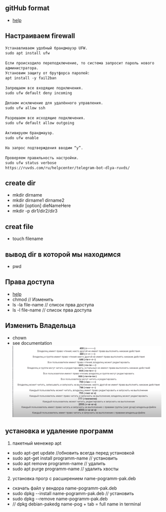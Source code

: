 ## gitHub format
 * [help]( https://docs.github.com/en/get-started/writing-on-github/getting-started-with-writing-and-formatting-on-github/basic-writing-and-formatting-syntax)

## Настраиваем firewall
```
Устанавливаем удобный брандмауэр UFW.
sudo apt install ufw

Если происходило переподключение, то система запросит пароль нового администратора.
Установим защиту от брутфорса паролей:
apt install -y fail2ban

Запрещаем все входящие подключения.
sudo ufw default deny incoming

Делаем исключение для удалённого управления.
sudo ufw allow ssh

Разрешаем все исходящие подключения.
sudo ufw default allow outgoing

Активируем брандмауэр.
sudo ufw enable

На запрос подтверждения вводим “y”.

Проверяем правильность настройки.
sudo ufw status verbose
https://ruvds.com/ru/helpcenter/telegram-bot-dlya-ruvds/

```
## create dir
 - mkdir dirname
 - mkdir dirname1 dirname2
 - mkdir [option] dieNameHere
 - mkdir -p dir1/dir2/dir3

## creat file
 - touch filename

## вывод dir в которой мы находимся
 - pwd

##  Права доступа
 - [help](https://www.linuxrsp.ru/artic/art2.html)
 - chmod   // Изменить
 - ls -la file-name // список прва доступа
 - ls -l file-name // список прва доступа

## Изменить Владельца
  - chown 
  - see documentation ![список значений прав доступа](../docs/assets/permission-file.png)

## установка и удаление программ
 1. пакетный менежер apt
  - sudo apt-get update //обновить всегда перед установкой
  - sudo apt-get install programm-name // установить
  - sudo apt remove programm-name // удалить
  - sudo apt purge programm-name  // удалить хвосты
 2. установка прогр с расширением name-pogramm-pak.deb
  - скачать файл у вендора name-pogramm-pak.deb
  - sudo dpkg --install name-pogramm-pak.deb // установить
  - sudo dpkg --remove name-pogramm-pak.deb
  - // dpkg debian-pakedg  name-pog + tab = full name in terminal

  